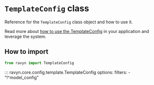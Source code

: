 # **`TemplateConfig`** class

Reference for the `TemplateConfig` class object and how to use it.

Read more about [how to use the TemplateConfig](https://ravyn.dev/configurations/template/) in your
application and leverage the system.

## How to import

```python
from ravyn import TemplateConfig
```

::: ravyn.core.config.template.TemplateConfig
    options:
        filters:
        - "!^model_config"
